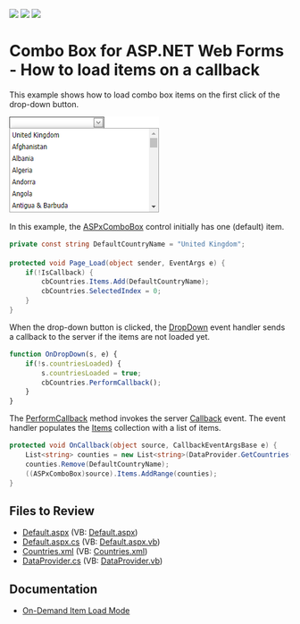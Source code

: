 <!-- default badges list -->
![](https://img.shields.io/endpoint?url=https://codecentral.devexpress.com/api/v1/VersionRange/128531810/13.1.4%2B)
[![](https://img.shields.io/badge/Open_in_DevExpress_Support_Center-FF7200?style=flat-square&logo=DevExpress&logoColor=white)](https://supportcenter.devexpress.com/ticket/details/E1426)
[![](https://img.shields.io/badge/📖_How_to_use_DevExpress_Examples-e9f6fc?style=flat-square)](https://docs.devexpress.com/GeneralInformation/403183)
<!-- default badges end -->

# Combo Box for ASP.NET Web Forms - How to load items on a callback

This example shows how to load combo box items on the first click of the drop-down button.

![Combo box](combo-box.png)

In this example, the [ASPxComboBox](https://docs.devexpress.com/AspNet/DevExpress.Web.ASPxComboBox) control initially has one (default) item. 

```cs
private const string DefaultCountryName = "United Kingdom";

protected void Page_Load(object sender, EventArgs e) {
    if(!IsCallback) {
        cbCountries.Items.Add(DefaultCountryName);
        cbCountries.SelectedIndex = 0;
    }
}
```

When the drop-down button is clicked, the [DropDown](https://docs.devexpress.com/AspNet/js-ASPxClientDropDownEditBase.DropDown) event handler sends a callback to the server if the items are not loaded yet.

```js
function OnDropDown(s, e) {
    if(!s.countriesLoaded) {
        s.countriesLoaded = true;
        cbCountries.PerformCallback();
    }
}
```

The [PerformCallback](https://docs.devexpress.com/AspNet/js-ASPxClientComboBox.PerformCallback(parameter)) method invokes the server [Callback](https://docs.devexpress.com/AspNet/DevExpress.Web.ASPxAutoCompleteBoxBase.Callback) event. The event handler populates the [Items](https://docs.devexpress.com/AspNet/DevExpress.Web.ASPxAutoCompleteBoxBase.Items) collection with a list of items.

```cs
protected void OnCallback(object source, CallbackEventArgsBase e) {
    List<string> counties = new List<string>(DataProvider.GetCountries());
    counties.Remove(DefaultCountryName);
    ((ASPxComboBox)source).Items.AddRange(counties);
}
```

## Files to Review

* [Default.aspx](./CS/Default.aspx) (VB: [Default.aspx](./VB/Default.aspx))
* [Default.aspx.cs](./CS/Default.aspx.cs) (VB: [Default.aspx.vb](./VB/Default.aspx.vb))
* [Countries.xml](./CS/App_Data/Countries.xml) (VB: [Countries.xml](./VB/App_Data/Countries.xml))
* [DataProvider.cs](./CS/DataProvider.cs) (VB: [DataProvider.vb](./VB/DataProvider.vb))

## Documentation

* [On-Demand Item Load Mode](https://docs.devexpress.com/AspNet/8205/components/data-editors/aspxcombobox/concepts/item-loading-modes#on-demand)
